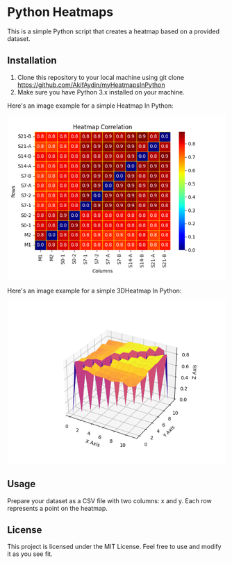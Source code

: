 # Python Heatmaps
This is a simple Python script that creates a heatmap based on a provided dataset.

## Installation
1. Clone this repository to your local machine using git clone https://github.com/AkifAydin/myHeatmapsInPython
2. Make sure you have Python 3.x installed on your machine.

Here's an image example for a simple Heatmap In Python:

![My Project](/images/myHeatmapInPython.png "myHeatmapInPython.py")

Here's an image example for a simple 3DHeatmap In Python:

![My Project](/images/my3DHeatmapInPython.png "my3DHeatmapInPython.py")

## Usage
Prepare your dataset as a CSV file with two columns: x and y. Each row represents a point on the heatmap.

## License
This project is licensed under the MIT License. Feel free to use and modify it as you see fit.
